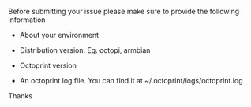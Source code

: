 Before submitting your issue please make sure to provide the following information 

- About your environment
 - Distribution version. Eg. octopi, armbian
 - Octoprint version

- An octoprint log file. You can find it at ~/.octoprint/logs/octoprint.log

Thanks

        
       
